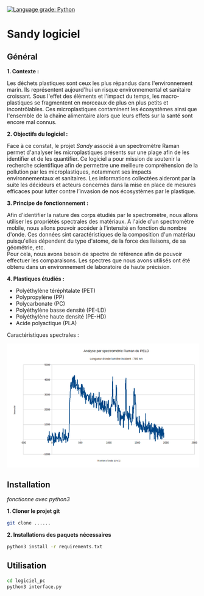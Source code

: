 [![Language grade: Python](https://img.shields.io/lgtm/grade/python/g/lebonq/projet_sandy.svg?logo=lgtm&logoWidth=18)](https://lgtm.com/projects/g/lebonq/projet_sandy/context:python)

# Sandy logiciel  

## Général

**1. Contexte :**

Les déchets plastiques sont ceux les plus répandus dans l'environnement marin. Ils représentent aujourd'hui un risque environnemental et sanitaire croissant. Sous l'effet des éléments et l'impact du temps, les macro-plastiques se fragmentent en morceaux de plus en plus petits et incontrôlables. Ces microplastiques contaminent les écosystèmes ainsi que l'ensemble de la chaîne alimentaire alors que leurs effets sur la santé sont encore mal connus.   

**2. Objectifs du logiciel :**

Face à ce constat, le projet *Sandy* associé à un spectromètre Raman permet d'analyser les microplastiques présents sur une plage afin de les identifier et de les quantifier. Ce logiciel a pour mission de soutenir la recherche scientifique afin de permettre une meilleure compréhension de la pollution par les microplastiques, notamment ses impacts environnementaux et sanitaires. Les informations collectées aideront par la suite les décideurs et acteurs concernés dans la mise en place de mesures efficaces pour lutter contre l’invasion de nos écosystèmes par le plastique.


**3. Principe de fonctionnement :**  

Afin d'identifier la nature des corps étudiés par le spectromètre, nous allons utiliser les propriétés spectrales des matériaux. A l'aide d'un spectromètre mobile, nous allons pouvoir accéder à l'intensité en fonction du nombre d'onde. Ces données sint caractéristiques de la composition d'un matériau puisqu'elles dépendent du type d'atome, de la force des liaisons, de sa géométrie, etc.  
Pour cela, nous avons besoin de spectre de référence afin de pouvoir effectuer les comparaisons. Les spectres que nous avons utilisés ont été obtenu dans un environnement de laboratoire de haute précision. 

**4. Plastiques étudiés :**

* Polyéthylène téréphtalate (PET) 
* Polypropylène (PP) 
* Polycarbonate (PC)
* Polyéthylène basse densité (PE-LD) 
* Polyéthylène haute densité (PE-HD)
* Acide polyactique (PLA)

Caractéristiques spectrales :

<img src="https://github.com/lebonq/projet_sandy/blob/main/analysePELD.PNG"/>  


## Installation

_fonctionne avec python3_   

**1. Cloner le projet git**

```bash
git clone ......
```

**2. Installations des paquets nécessaires**

```bash
python3 install -r requirements.txt
```

## Utilisation
```bash
cd logiciel_pc
python3 interface.py
```
